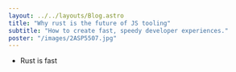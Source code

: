 ```yaml
---
layout: ../../layouts/Blog.astro
title: "Why rust is the future of JS tooling"
subtitle: "How to create fast, speedy developer experiences."
poster: "/images/2ASP5507.jpg"
---
```


- Rust is fast
